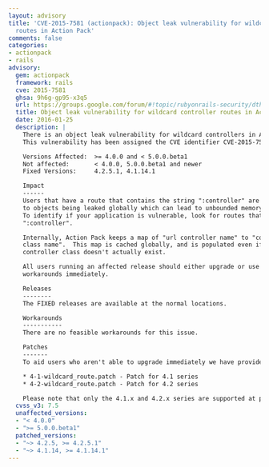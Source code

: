 ```yaml
---
layout: advisory
title: 'CVE-2015-7581 (actionpack): Object leak vulnerability for wildcard controller
  routes in Action Pack'
comments: false
categories:
- actionpack
- rails
advisory:
  gem: actionpack
  framework: rails
  cve: 2015-7581
  ghsa: 9h6g-gp95-x3q5
  url: https://groups.google.com/forum/#!topic/rubyonrails-security/dthJ5wL69JE
  title: Object leak vulnerability for wildcard controller routes in Action Pack
  date: 2016-01-25
  description: |
    There is an object leak vulnerability for wildcard controllers in Action Pack.
    This vulnerability has been assigned the CVE identifier CVE-2015-7581.

    Versions Affected:  >= 4.0.0 and < 5.0.0.beta1
    Not affected:       < 4.0.0, 5.0.0.beta1 and newer
    Fixed Versions:     4.2.5.1, 4.1.14.1

    Impact
    ------
    Users that have a route that contains the string ":controller" are susceptible
    to objects being leaked globally which can lead to unbounded memory growth.
    To identify if your application is vulnerable, look for routes that contain
    ":controller".

    Internally, Action Pack keeps a map of "url controller name" to "controller
    class name".  This map is cached globally, and is populated even if the
    controller class doesn't actually exist.

    All users running an affected release should either upgrade or use one of the
    workarounds immediately.

    Releases
    --------
    The FIXED releases are available at the normal locations.

    Workarounds
    -----------
    There are no feasible workarounds for this issue.

    Patches
    -------
    To aid users who aren't able to upgrade immediately we have provided patches for the two supported release series.  They are in git-am format and consist of a single changeset.

    * 4-1-wildcard_route.patch - Patch for 4.1 series
    * 4-2-wildcard_route.patch - Patch for 4.2 series

    Please note that only the 4.1.x and 4.2.x series are supported at present.  Users of earlier unsupported releases are advised to upgrade as soon as possible as we cannot guarantee the continued availability of security fixes for unsupported releases.
  cvss_v3: 7.5
  unaffected_versions:
  - "< 4.0.0"
  - ">= 5.0.0.beta1"
  patched_versions:
  - "~> 4.2.5, >= 4.2.5.1"
  - "~> 4.1.14, >= 4.1.14.1"
---
```


